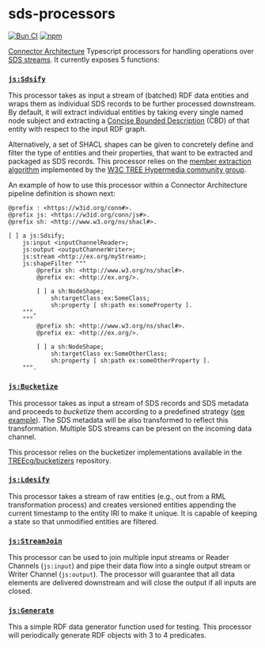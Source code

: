 # sds-processors

[![Bun CI](https://github.com/ajuvercr/sds-processors/actions/workflows/build-test.yml/badge.svg)](https://github.com/ajuvercr/sds-processors/actions/workflows/build-test.yml) [![npm](https://img.shields.io/npm/v/sds-processors.svg?style=popout)](https://npmjs.com/package/sds-processors)

[Connector Architecture](https://the-connector-architecture.github.io/site/docs/1_Home) Typescript processors for handling operations over [SDS streams](https://treecg.github.io/SmartDataStreams-Spec/). It currently exposes 5 functions:

### [`js:Sdsify`](https://github.com/ajuvercr/sds-processors/blob/master/configs/sdsify.ttl#L10)

This processor takes as input a stream of (batched) RDF data entities and wraps them as individual SDS records to be further processed downstream. By default, it will extract individual entities by taking every single named node subject and extracting a [Concise Bounded Description](https://www.w3.org/Submission/CBD/) (CBD) of that entity with respect to the input RDF graph.

Alternatively, a set of SHACL shapes can be given to concretely define and filter the type of entities and their properties, that want to be extracted and packaged as SDS records. This processor relies on the [member extraction algorithm](https://github.com/TREEcg/extract-cbd-shape) implemented by the [W3C TREE Hypermedia community group](https://www.w3.org/community/treecg/).

An example of how to use this processor within a Connector Architecture pipeline definition is shown next:

```turtle
@prefix : <https://w3id.org/conn#>.
@prefix js: <https://w3id.org/conn/js#>.
@prefix sh: <http://www.w3.org/ns/shacl#>.

[ ] a js:Sdsify;
    js:input <inputChannelReader>;
    js:output <outputChannerWriter>;
    js:stream <http://ex.org/myStream>;
    js:shapeFilter """
        @prefix sh: <http://www.w3.org/ns/shacl#>.
        @prefix ex: <http://ex.org/>.

        [ ] a sh:NodeShape;
            sh:targetClass ex:SomeClass;
            sh:property [ sh:path ex:someProperty ].
    """,
    """
        @prefix sh: <http://www.w3.org/ns/shacl#>.
        @prefix ex: <http://ex.org/>.

        [ ] a sh:NodeShape;
            sh:targetClass ex:SomeOtherClass;
            sh:property [ sh:path ex:someOtherProperty ].
    """.
```

### [`js:Bucketize`](https://github.com/ajuvercr/sds-processors/blob/master/configs/bucketizer.ttl#L10)

This processor takes as input a stream of SDS records and SDS metadata and proceeds to _bucketize_ them according to a predefined strategy ([see example](https://github.com/ajuvercr/sds-processors/blob/master/bucketizeStrategy.ttl)). The SDS metadata will be also transformed to reflect this transformation. Multiple SDS streams can be present on the incoming data channel.

This processor relies on the bucketizer implementations available in the [TREEcg/bucketizers](https://github.com/TREEcg/bucketizers) repository.

### [`js:Ldesify`](https://github.com/ajuvercr/sds-processors/blob/master/configs/ldesify.ttl#L10)

This processor takes a stream of raw entities (e.g., out from a RML transformation process) and creates versioned entities appending the current timestamp to the entity IRI to make it unique. It is capable of keeping a state so that unmodified entities are filtered.

### [`js:StreamJoin`](https://github.com/ajuvercr/sds-processors/blob/master/configs/stream_join.ttl#L10)

This processor can be used to join multiple input streams or Reader Channels (`js:input`) and pipe their data flow into a single output stream or Writer Channel (`js:output`). The processor will guarantee that all data elements are delivered downstream and will close the output if all inputs are closed.

### [`js:Generate`](https://github.com/ajuvercr/sds-processors/blob/be7134a295eb63e17034b2e3ceea0eaf6ad01770/configs/generator.ttl#L19)

This a simple RDF data generator function used for testing. This processor will periodically generate RDF objects with 3 to 4 predicates.
